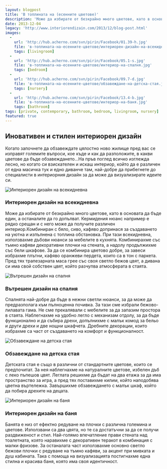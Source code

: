 ```yaml
---
layout: blogpost
title: 'В топлината на (есенните цветове)'
description: 'Може да избирате от безкрайно много цветове, като в основата да бъде един, а останалите да го допълват. Кермидения нюанс например е рядко срещан и с него може да получите различен интериор. Комбиниран с бяло, сиво, кафяво допринася за създаването на уютна и изпълнена с топлина обстановка.'
date: 2013-12-04
legacy: 'http://www.interiorendizain.com/2013/12/blog-post.html'
images:
  -
    url: 'http://hub.acherno.com/svn/pirin/Facebook/01.39-h.jpg'
    file: 'в-топлината-на-есенните-цветове/интериорен-дизайн-на-всекиденевна.jpg'
    tags: [livingroom]
  -
    url: 'http://hub.acherno.com/svn/pirin/Facebook/05.1-s.jpg'
    file: 'в-топлината-на-есенните-цветове/интериор-на-спалня.jpg'
    tags: [bedroom]
  -
    url: 'http://hub.acherno.com/svn/pirin/Facebook/09.7-d.jpg'
    file: 'в-топлината-на-есенните-цветове/обзавеждане-на-детска-стая.jpg'
    tags: [nursery]
  -
    url: 'http://hub.acherno.com/svn/pirin/Facebook/13.4-b.jpg'
    file: 'в-топлината-на-есенните-цветове/интериор-на-баня.jpg'
    tags: [bathroom]
tags: [private, contemporary, bathroom, bedroom, livingroom, nursery]
featured: true
---
```

## **Иновативен** и стилен **интериорен дизайн**
Когато започнете да обзавеждате цялостно ново жилище пред вас се изправят големите въпроси, кое къде и как да разположите, в какви цветове да бъде обзавеждането...На пръв поглед всичко изглежда лесно, но когато си взискателен и искаш интериор, който да е различен от една масичка тук и едно диванче там, най-добре да прибегнете до специалисти в интериорния дизайн за да може да визуализирате идеите си.

![Интериорен дизайн на всекидневна](в-топлината-на-есенните-цветове/интериорен-дизайн-на-всекиденевна.jpg)
### Интериорен дизайн на **всекидневна**

Може да избирате от безкрайно много цветове, като в основата да бъде един, а останалите да го допълват. Кермидения нюанс например е рядко срещан и с него може да получите различен интериор.Комбиниран с бяло, сиво, кафяво допринася за създаването на уютна и изпълнена с топлина обстановка. При тази всекидневна, използвахме дъбови нюанси за мебелите в кухнята. Комбинирахме със тъмно кафяви декоративни плочки на стената, а надолу продължихме със бели шкафове. За да се комбинира цветово добре, за завеси избрахме плътни, кафяво оранжеви пердета, които са в тон с паркета. Пред тях трапезарната маса грее със своя светло бежов цвят, а дивана си има свой собствен цвят, който разчупва атмосферата в стаята.

![Вътрешен дизайн на спалня](в-топлината-на-есенните-цветове/интериор-на-спалня.jpg)
### Вътрешен дизайн на **спалня**

Спалнята най-добре да бъде в нежни светли нюанси, за да може да предразполага към пълноценна почивка. За тази сме избрали бежово-лилавата гама. Не сме прекалявали с мебелите за да запазим простора в стаята. Наблегнахме на удобно легло с механизам отдолу, за да бъде функционално и да събира дрехи, допълнихме с малък комод за бельо и други дрехи и две нощни шкафчета. Дребните декорации, които избрахме са част от създаването на комфорт и функционалност.

![Обзавеждане на детска стая](в-топлината-на-есенните-цветове/обзавеждане-на-детска-стая.jpg)
### Обзавеждане на **детска стая**

Детската стая е също в различни от стандартните цветове, които се предпочитат. За нея наблегнахме на натуралните цветове, избелен дъб с леко пъпешов цвят. Леглата решихме да бъдат на два етажа за да има пространство за игра, а пред тях поставихме килим, който наподобява цветна въртележка. Завършихме обзавеждането с малък шкаф, който да побира дрехите на децата.

![Интериорен дизайн на баня](в-топлината-на-есенните-цветове/интериор-на-баня.jpg)
### Интериорен дизайн на **баня**

Банята е низ от ефектно редуване на плочки с различна големина и цветове. Използвани са два цвята, но те са достатъчни за да се получи раздвиженост и стил. Най-голямо впечатление прави стената над тоалетната, която наравихме с декоративен теракот в комбинация с малки фризове. За останалата част използвахме основно светло бежови плочки с редуване на тъмно кафяви, за акцент при мивката и душ кабината. Така с помоща на визуализацията постигнахме една стилна и красива баня, която има своя идентичност.